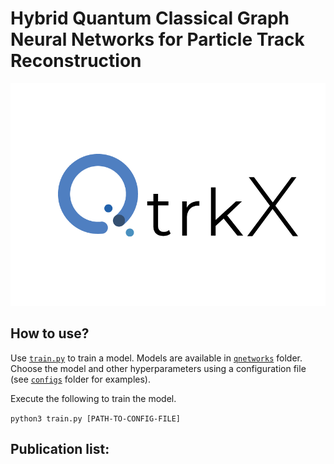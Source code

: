# Hybrid Quantum Classical Graph Neural Networks for Particle Track Reconstruction

<p align="center">
  <img src="media/q_trkx_logo.png">
</p>

## How to use?

Use [```train.py```](./train.py) to train a model. Models are available in [```qnetworks```](./qnetworks) folder. Choose the model and other hyperparameters using a configuration file (see [```configs```](./configs) folder for examples).

Execute the following to train the model. 

``` python3 train.py [PATH-TO-CONFIG-FILE] ```

## Publication list:
